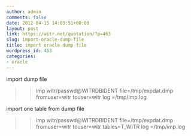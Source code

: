 ```yaml
---
author: admin
comments: false
date: 2012-04-15 14:03:51+00:00
layout: post
link: https://witr.net/quotation/?p=463
slug: import-oracle-dump-file
title: import oracle dump file
wordpress_id: 463
categories:
- oracle
---
```



import dump file
>> imp witr/passwd@WITRDBIDENT file=/tmp/expdat.dmp fromuser=witr touser=witr log =/tmp/imp.log

import one table from dump file
>> imp witr/passwd@WITRDBIDENT file=/tmp/expdat.dmp fromuser=witr touser=witr tables=T_WITR log =/tmp/imp.log


